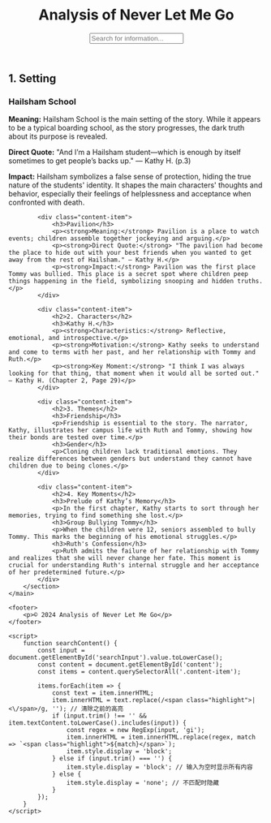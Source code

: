 <html lang="en">
<head>
    <meta charset="UTF-8">
    <meta name="viewport" content="width=device-width, initial-scale=1.0">
    <title>Analysis of Never Let Me Go</title>
    <link rel="stylesheet" href="style.css">
    <style>
        .highlight {
            background-color: yellow;
            font-weight: bold;
        }
    </style>
</head>
<body>
    <header>
        <h1>Analysis of Never Let Me Go</h1>
        <input type="text" id="searchInput" onkeyup="searchContent()" placeholder="Search for information...">
    </header>
    <main>
        <section id="content">
            <div class="content-item">
                <h2>1. Setting</h2>
                <h3>Hailsham School</h3>
                <p><strong>Meaning:</strong> Hailsham School is the main setting of the story. While it appears to be a typical boarding school, as the story progresses, the dark truth about its purpose is revealed.</p>
                <p><strong>Direct Quote:</strong> "And I’m a Hailsham student—which is enough by itself sometimes to get people’s backs up." — Kathy H. (p.3)</p>
                <p><strong>Impact:</strong> Hailsham symbolizes a false sense of protection, hiding the true nature of the students' identity. It shapes the main characters' thoughts and behavior, especially their feelings of helplessness and acceptance when confronted with death.</p>
            </div>
            
            <div class="content-item">
                <h3>Pavilion</h3>
                <p><strong>Meaning:</strong> Pavilion is a place to watch events; children assemble together jockeying and arguing.</p>
                <p><strong>Direct Quote:</strong> "The pavilion had become the place to hide out with your best friends when you wanted to get away from the rest of Hailsham." — Kathy H.</p>
                <p><strong>Impact:</strong> Pavilion was the first place Tommy was bullied. This place is a secret spot where children peep things happening in the field, symbolizing snooping and hidden truths.</p>
            </div>

            <div class="content-item">
                <h2>2. Characters</h2>
                <h3>Kathy H.</h3>
                <p><strong>Characteristics:</strong> Reflective, emotional, and introspective.</p>
                <p><strong>Motivation:</strong> Kathy seeks to understand and come to terms with her past, and her relationship with Tommy and Ruth.</p>
                <p><strong>Key Moment:</strong> "I think I was always looking for that thing, that moment when it would all be sorted out." — Kathy H. (Chapter 2, Page 29)</p>
            </div>
            
            <div class="content-item">
                <h2>3. Themes</h2>
                <h3>Friendship</h3>
                <p>Friendship is essential to the story. The narrator, Kathy, illustrates her campus life with Ruth and Tommy, showing how their bonds are tested over time.</p>
                <h3>Gender</h3>
                <p>Cloning children lack traditional emotions. They realize differences between genders but understand they cannot have children due to being clones.</p>
            </div>

            <div class="content-item">
                <h2>4. Key Moments</h2>
                <h3>Prelude of Kathy’s Memory</h3>
                <p>In the first chapter, Kathy starts to sort through her memories, trying to find something she lost.</p>
                <h3>Group Bullying Tommy</h3>
                <p>When the children were 12, seniors assembled to bully Tommy. This marks the beginning of his emotional struggles.</p>
                <h3>Ruth's Confession</h3>
                <p>Ruth admits the failure of her relationship with Tommy and realizes that she will never change her fate. This moment is crucial for understanding Ruth's internal struggle and her acceptance of her predetermined future.</p>
            </div>
        </section>
    </main>

    <footer>
        <p>© 2024 Analysis of Never Let Me Go</p>
    </footer>

    <script>
        function searchContent() {
            const input = document.getElementById('searchInput').value.toLowerCase();
            const content = document.getElementById('content');
            const items = content.querySelectorAll('.content-item');

            items.forEach(item => {
                const text = item.innerHTML;
                item.innerHTML = text.replace(/<span class="highlight">|<\/span>/g, ''); // 清除之前的高亮
                if (input.trim() !== '' && item.textContent.toLowerCase().includes(input)) {
                    const regex = new RegExp(input, 'gi');
                    item.innerHTML = item.innerHTML.replace(regex, match => `<span class="highlight">${match}</span>`);
                    item.style.display = 'block';
                } else if (input.trim() === '') {
                    item.style.display = 'block'; // 输入为空时显示所有内容
                } else {
                    item.style.display = 'none'; // 不匹配时隐藏
                }
            });
        }
    </script>
</body>
</html>
